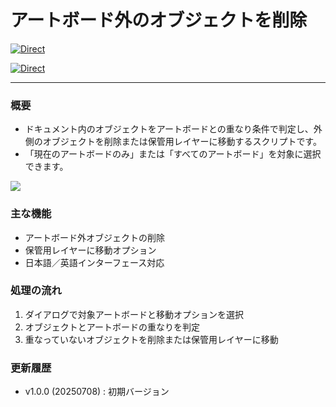 # アートボード外のオブジェクトを削除

[![Direct](https://img.shields.io/badge/Direct%20Link-DeleteOutsideArtboard.jsx-ffcc00.svg)](https://github.com/swwwitch/illustrator-scripts/blob/master/jsx/DeleteOutsideArtboard.jsx)

[![Direct](https://img.shields.io/badge/Back%20to%20home-All%20scripts-cccccc.svg)](https://github.com/swwwitch/illustrator-scripts/blob/master/README.md)

---

### 概要

- ドキュメント内のオブジェクトをアートボードとの重なり条件で判定し、外側のオブジェクトを削除または保管用レイヤーに移動するスクリプトです。
- 「現在のアートボードのみ」または「すべてのアートボード」を対象に選択できます。

![](https://www.dtp-transit.jp/images/ss-500-492-72-20250708-015443.png)

### 主な機能

- アートボード外オブジェクトの削除
- 保管用レイヤーに移動オプション
- 日本語／英語インターフェース対応

### 処理の流れ

1. ダイアログで対象アートボードと移動オプションを選択
2. オブジェクトとアートボードの重なりを判定
3. 重なっていないオブジェクトを削除または保管用レイヤーに移動

### 更新履歴

- v1.0.0 (20250708) : 初期バージョン
